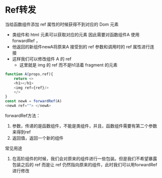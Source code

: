 # Ref转发

当给函数组件添加 ref 属性的时候获得不到对应的 Dom 元素
- 类组件和 html 元素可以获取对应的元素
因此需要对函数组件A 使用 forwardRef ，
- 他返回的新组件newA将原来A 接受到的 ref 参数和调用时的 ref 属性进行连接
- 这样我们可以修改组件 A 的 ref 
	- 这里就是 img 的 ref 而不是h1活着 fragment 的元素

```js
function A(props,ref){
	return <>
	<h1></h1>
	<img ref={ref}/>
	</>
}
const newA = forwardRef(A)
<newA ref=""> </newA>
```


forwardRef方法：
1. 参数，传递的是函数组件，不能是类组件，并且，函数组件需要有第二个参数来得到ref
2. 返回值，返回一个新的组件

常见用途
1. 在高阶组件的时候，我们会对原来的组件进行一些包装。但是我们不希望暴露包装之后的 ref 而是让 ref 仍然指向原来的组件，此时我们可以用forwardRef 进行修改